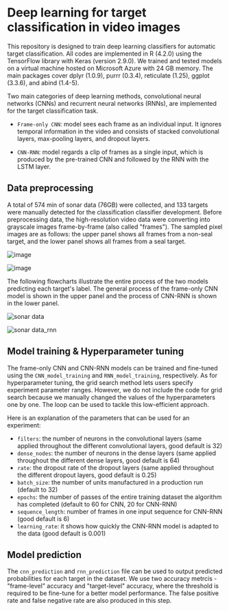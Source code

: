 # Deep learning for target classification in video images

This repository is designed to train deep learning classifiers for automatic target classification. All codes are implemented in R (4.2.0) using the TensorFlow library with Keras (version 2.9.0). We trained and tested models on a virtual machine hosted on Microsoft Azure with 24 GB memory. The main packages cover dplyr (1.0.9), purrr (0.3.4), reticulate (1.25), ggplot (3.3.6), and abind (1.4-5).

Two main categories of deep learning methods, convolutional neural networks (CNNs) and recurrent neural networks (RNNs), are implemented for the target classification task. 

- `Frame-only CNN`: model sees each frame as an individual input. It ignores temporal information in the video and consists of stacked convolutional layers, max-pooling layers, and dropout layers.

- `CNN-RNN`: model regards a clip of frames as a single input, which is produced by the pre-trained CNN and followed by the RNN with the LSTM layer.


## Data preprocessing
A total of 574 min of sonar data (76GB) were collected, and 133 targets were manually detected for the classification classifier development. Before preprocessing data, the high-resolution video data were converting into grayscale images frame-by-frame (also called "frames"). The sampled pixel images are as follows: the upper panel shows all frames from a non-seal target, and the lower panel shows all frames from a seal target.

![image](https://user-images.githubusercontent.com/91959615/184532255-84585fdc-c1d2-4e27-9c0c-6dfea8d22c6a.png)

![image](https://user-images.githubusercontent.com/91959615/184532243-04048f5c-faaf-490d-b28d-2912d58a03a7.png)


The following flowcharts illustrate the entire process of the two models predicting each target's label. The general process of the frame-only CNN model is shown in the upper panel and the process of CNN-RNN is shown in the lower panel.

![sonar data](https://user-images.githubusercontent.com/91959615/184537713-508fe410-799c-4bdf-8a8b-0a5dab4e5ac2.jpg)

![sonar data_rnn](https://user-images.githubusercontent.com/91959615/184537725-e5e5c885-93f0-473b-bb95-31444e146abd.jpg)


## Model training & Hyperparameter tuning
The frame-only CNN and CNN-RNN models can be trained and fine-tuned using the `CNN_model_training` and `RNN_model_training`, respectively. As for hyperparameter tuning, the grid search method lets users specify experiment parameter ranges. However, we do not include the code for grid search because we manually changed the values of the hyperparameters one by one. The loop can be used to tackle this low-efficient approach.

Here is an explanation of the parameters that can be used for an experiment:

- `filters`: the number of neurons in the convolutional layers (same applied throughout the different convolutional layers, good default is 32)
- `dense_nodes`: the number of neurons in the dense layers (same applied throughout the different dense layers, good default is 64)
- `rate`: the dropout rate of the dropout layers (same applied throughout the different dropout layers, good default is 0.25)
- `batch_size`:  the number of units manufactured in a production run (default to 32)
- `epochs`: the number of passes of the entire training dataset the algorithm has completed (default to 60 for CNN, 20 for CNN-RNN)
- `sequence_length`: number of frames in one input sequence for CNN-RNN (good default is 6)
- `learning_rate`: it shows how quickly the CNN-RNN model is adapted to the data (good default is 0.001)


## Model prediction
The `cnn_prediction` and `rnn_prediction` file can be used to output predicted probabilities for each target in the dataset. We use two accuracy metrcis - "frame-level" accuracy and "target-level" accuracy, where the threshold is required to be fine-tune for a better model performance. The false positive rate and false negative rate are also produced in this step.




